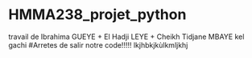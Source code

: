 # HMMA238_projet_python
travail de Ibrahima GUEYE + El Hadji LEYE + Cheikh Tidjane MBAYE
kel gachi
#Arretes de salir notre code!!!!!
lkjhbkjkùlkmljkhj
